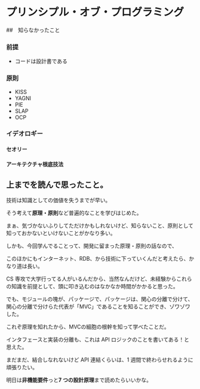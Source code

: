 # プリンシプル・オブ・プログラミング

##　知らなかったこと

### 前提

- コードは設計書である

### 原則

- KISS
- YAGNI
- PIE
- SLAP
- OCP

### イデオロギー

#### セオリー

#### アーキテクチャ根底技法

## 上までを読んで思ったこと。

技術は知識としての価値を失うまでが早い。

そう考えて**原理・原則**など普遍的なことを学びはじめた。

まぁ、気づかないふりしてただけかもしれないけど、知らないこと、原則として知っておかないといけないことがかなり多い。

しかも、今回学んでることって、開発に留まった原理・原則の話なので、

このほかにもインターネット、RDB、から技術に下っていくんだと考えたら、かなり道は長い。

CS 専攻で大学行ってる人がいるんだから、当然なんだけど、未経験からこれらの知識を前提として、頭に叩き込むのはなかなか時間がかかると思った。

でも、モジュールの塊が、パッケージで、パッケージは、関心の分離で分けて、関心の分離で分けらた代表が「MVC」であることを知ることができ、ゾワゾワした。

これぞ原理を知れたから、MVCの細胞の根幹を知って学べたことだ。

インタフェースと実装の分離も、これは API ロジックのことを書いてある！と思えた。

まだまだ、結合しなれないけど API 連結くらいは、1 週間で終わらせれるように頑張りたい。

明日は**非機能要件**っと**7 つの設計原理**まで読めたらいいかな。
